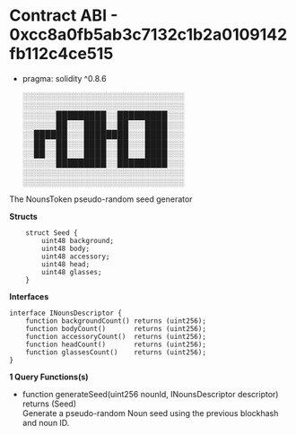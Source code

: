 # Contract ABI - 0xcc8a0fb5ab3c7132c1b2a0109142fb112c4ce515

- pragma: solidity ^0.8.6


    ░░░░░░░░░░░░░░░░░░░░░░░░░░░░░
    ░░░░░░░░░░░░░░░░░░░░░░░░░░░░░
    ░░░░░░█████████░░█████████░░░
    ░░░░░░██░░░████░░██░░░████░░░
    ░░██████░░░████████░░░████░░░
    ░░██░░██░░░████░░██░░░████░░░
    ░░██░░██░░░████░░██░░░████░░░
    ░░░░░░█████████░░█████████░░░
    ░░░░░░░░░░░░░░░░░░░░░░░░░░░░░
    ░░░░░░░░░░░░░░░░░░░░░░░░░░░░░



The NounsToken pseudo-random seed generator

**Structs**

        struct Seed {
            uint48 background;
            uint48 body;
            uint48 accessory;
            uint48 head;
            uint48 glasses;
        }

**Interfaces**

    interface INounsDescriptor {
        function backgroundCount() returns (uint256);
        function bodyCount()       returns (uint256);
        function accessoryCount()  returns (uint256);
        function headCount()       returns (uint256);
        function glassesCount()    returns (uint256);
    }



**1 Query Functions(s)**

-  function generateSeed(uint256 nounId, INounsDescriptor descriptor) returns (Seed) <br> Generate a pseudo-random Noun seed using the previous blockhash and noun ID.
